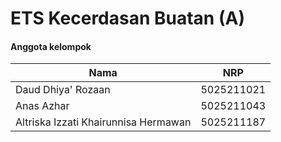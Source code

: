# ETS Kecerdasan Buatan (A)

#### Anggota kelompok

| Nama                                 | NRP        |
| ------------------------------------ | ---------- |
| Daud Dhiya' Rozaan                   | 5025211021 |
| Anas Azhar                           | 5025211043 |
| Altriska Izzati Khairunnisa Hermawan | 5025211187 |
